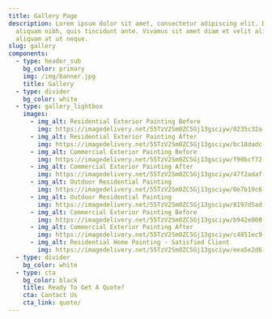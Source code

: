```yaml
---
title: Gallery Page
description: Lorem ipsum dolor sit amet, consectetur adipiscing elit. Duis at
  aliquam nibh, quis tincidunt ante. Vivamus sit amet diam et velit aliquam
  aliquam at ut neque.
slug: gallery
components:
  - type: header_sub
    bg_color: primary
    img: /img/banner.jpg
    title: Gallery
  - type: divider
    bg_color: white
  - type: gallery_lightbox
    images:
      - img_alt: Residential Exterior Painting Before
        img: https://imagedelivery.net/55TzV2Sm0ZC5Gj13gsciyw/0235c32a-a322-4d96-f841-c0c37cf50f00/SquareDesktop
      - img_alt: Residential Exterior Painting After
        img: https://imagedelivery.net/55TzV2Sm0ZC5Gj13gsciyw/bc18dadc-410f-465e-e18a-9b69198bfa00/SquareDesktop
      - img_alt: Commercial Exterior Painting Before
        img: https://imagedelivery.net/55TzV2Sm0ZC5Gj13gsciyw/f90bcf72-c35f-4a1a-0cf1-b0ac170b2900/SquareDesktop
      - img_alt: Commercial Exterior Painting After
        img: https://imagedelivery.net/55TzV2Sm0ZC5Gj13gsciyw/47f2adaf-29c5-4c67-2891-cc29aaae0900/SquareDesktop
      - img_alt: Outdoor Residential Painting
        img: https://imagedelivery.net/55TzV2Sm0ZC5Gj13gsciyw/0e7b19c6-9181-42a3-ae33-eef046d40f00/SquareDesktop
      - img_alt: Outdoor Residential Painting
        img: https://imagedelivery.net/55TzV2Sm0ZC5Gj13gsciyw/8197d5ad-8ca5-4603-03f3-b574ebf3ec00/SquareDesktop
      - img_alt: Commercial Exterior Painting Before
        img: https://imagedelivery.net/55TzV2Sm0ZC5Gj13gsciyw/b942e008-5491-4172-2ba6-be7581a81900/SquareDesktop
      - img_alt: Commercial Exterior Painting After
        img: https://imagedelivery.net/55TzV2Sm0ZC5Gj13gsciyw/c4851ec9-784a-4374-2d6e-d7358afdd600/SquareDesktop
      - img_alt: Residential Home Painting - Satisfied Client
        img: https://imagedelivery.net/55TzV2Sm0ZC5Gj13gsciyw/eea5e2d6-b791-4304-7c09-f1864f382f00/SquareDesktop
  - type: divider
    bg_color: white
  - type: cta
    bg_color: black
    title: Ready To Get A Quote?
    cta: Contact Us
    cta_link: quote/
---
```

